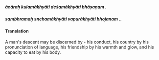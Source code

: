 ##### ācāraḥ kulamākhyāti deśamākhyāti bhāṣaṇam .
##### sambhramaḥ snehamākhyāti vapurākhyāti bhojanam ..

#### Translation

A man's descent may be discerned by - his conduct, his country by his pronunciation of language, his friendship by his warmth and glow, and his capacity to eat by his body.